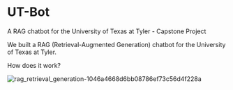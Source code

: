 # UT-Bot
A RAG chatbot for the University of Texas at Tyler - Capstone Project

We built a RAG (Retrieval-Augmented Generation) chatbot for the University of Texas at Tyler.

How does it work?

![rag_retrieval_generation-1046a4668d6bb08786ef73c56d4f228a](https://github.com/Riddlcal/UT-Bot/assets/127689960/6c712ef6-687c-4668-881d-261f2cf850ac)
